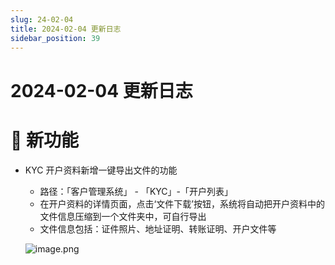 ```yaml
---
slug: 24-02-04
title: 2024-02-04 更新日志
sidebar_position: 39
---
```



# 2024-02-04 更新日志


# 🎉 新功能

- KYC 开户资料新增一键导出文件的功能
    - 路径：「客户管理系统」 - 「KYC」-「开户列表」
    - 在开户资料的详情页面，点击‘文件下载’按钮，系统将自动把开户资料中的文件信息压缩到一个文件夹中，可自行导出
    - 文件信息包括：证件照片、地址证明、转账证明、开户文件等

    ![image.png](/assets/d5d836fbb0b22356f1c756f27a05b828.png)

